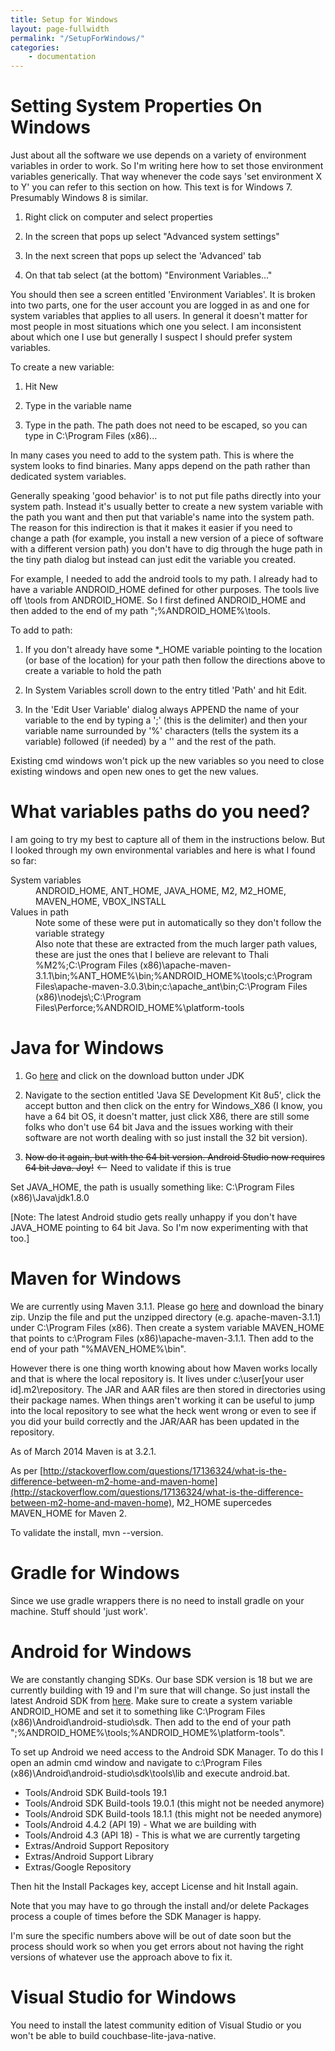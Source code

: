 ```yaml
---
title: Setup for Windows
layout: page-fullwidth
permalink: "/SetupForWindows/"
categories:
    - documentation
---
```



# Setting System Properties On Windows

Just about all the software we use depends on a variety of environment variables in order to work. So I'm writing here how to set those environment variables generically. That way whenever the code says 'set environment X to Y' you can refer to this section on how. This text is for Windows 7. Presumably Windows 8 is similar.

1. Right click on computer and select properties

1. In the screen that pops up select "Advanced system settings"

1. In the next screen that pops up select the 'Advanced' tab

1. On that tab select (at the bottom) "Environment Variables..."

You should then see a screen entitled 'Environment Variables'. It is broken into two parts, one for the user account you are logged in as and one for system variables that applies to all users. In general it doesn't matter for most people in most situations which one you select. I am inconsistent about which one I use but generally I suspect I should prefer system variables.

To create a new variable:

1. Hit New

1. Type in the variable name

1. Type in the path. The path does not need to be escaped, so you can type in C:\Program Files (x86)\...

In many cases you need to add to the system path. This is where the system looks to find binaries. Many apps depend on the path rather than dedicated system variables.

Generally speaking 'good behavior' is to not put file paths directly into your system path. Instead it's usually better to create a new system variable with the path you want and then put that variable's name into the system path. The reason for this indirection is that it makes it easier if you need to change a path (for example, you install a new version of a piece of software with a different version path) you don't have to dig through the huge path in the tiny path dialog but instead can just edit the variable you created.

For example, I needed to add the android tools to my path. I already had to have a variable ANDROID_HOME defined for other purposes. The tools live off \tools from ANDROID_HOME. So I first defined ANDROID_HOME and then added to the end of my path ";%ANDROID_HOME%\tools.

To add to path:

1. If you don't already have some *_HOME variable pointing to the location (or base of the location) for your path then follow the directions above to create a variable to hold the path

1. In System Variables scroll down to the entry titled 'Path' and hit Edit.

1. In the 'Edit User Variable' dialog always APPEND the name of your variable to the end by typing a ';' (this is the delimiter) and then your variable name surrounded by '%' characters (tells the system its a variable) followed (if needed) by a '\' and the rest of the path.

Existing cmd windows won't pick up the new variables so you need to close existing windows and open new ones to get the new values.

# What variables paths do you need?

I am going to try my best to capture all of them in the instructions below. But I looked through my own environmental variables and here is what I found so far:

<dl>

<dt> System variables</dt>
<dd> ANDROID_HOME, ANT_HOME, JAVA_HOME, M2, M2_HOME, MAVEN_HOME, VBOX_INSTALL</dd>

<dt> Values in path </dt>
<dd> Note some of these were put in automatically so they don't follow the variable strategy</dd>
<dd> Also note that these are extracted from the much larger path values, these are just the ones that I believe are relevant to Thali</dd>
<dd> %M2%;C:\Program Files (x86)\apache-maven-3.1.1\bin;%ANT_HOME%\bin;%ANDROID_HOME%\tools;c:\Program Files\apache-maven-3.0.3\bin;c:\apache_ant\bin;C:\Program Files (x86)\nodejs\;C:\Program Files\Perforce;%ANDROID_HOME%\platform-tools</dd>

</dl>

# Java for Windows

1. Go [here](http://www.oracle.com/technetwork/java/javase/downloads/index.html) and click on the download button under JDK

1. Navigate to the section entitled 'Java SE Development Kit 8u5', click the accept button and then click on the entry for Windows_X86 (I know, you have a 64 bit OS, it doesn't matter, just click X86, there are still some folks who don't use 64 bit Java and the issues working with their software are not worth dealing with so just install the 32 bit version).

1. <strike>Now do it again, but with the 64 bit version. Android Studio now requires 64 bit Java. Joy!</strike> <-- Need to validate if this is true

Set JAVA_HOME, the path is usually something like: C:\Program Files (x86)\Java\jdk1.8.0

[Note: The latest Android studio gets really unhappy if you don't have JAVA_HOME pointing to 64 bit Java. So I'm now experimenting with that too.]

# Maven for Windows

We are currently using Maven 3.1.1. Please go [here](http://maven.apache.org/download.cgi) and download the binary zip. Unzip the file and put the unzipped directory (e.g. apache-maven-3.1.1) under C:\Program Files (x86). Then create a system variable MAVEN_HOME that points to c:\Program Files (x86)\apache-maven-3.1.1. Then add to the end of your path "%MAVEN_HOME%\bin".

However there is one thing worth knowing about how Maven works locally and that is where the local repository is. It lives under c:\user\[your user id]\.m2\repository. The JAR and AAR files are then stored in directories using their package names. When things aren't working it can be useful to jump into the local repository to see what the heck went wrong or even to see if you did your build correctly and the JAR/AAR has been updated in the repository.

As of March 2014 Maven is at 3.2.1.

As per [http://stackoverflow.com/questions/17136324/what-is-the-difference-between-m2-home-and-maven-home](http://stackoverflow.com/questions/17136324/what-is-the-difference-between-m2-home-and-maven-home), M2_HOME supercedes MAVEN_HOME for Maven 2.

To validate the install, mvn --version.

# Gradle for Windows

Since we use gradle wrappers there is no need to install gradle on your machine. Stuff should 'just work'.
# Android for Windows

We are constantly changing SDKs. Our base SDK version is 18 but we are currently building with 19 and I'm sure that will change. So just install the latest Android SDK from [here](http://developer.android.com/sdk/installing/studio.html). Make sure to create a system variable ANDROID_HOME and set it to something like C:\Program Files (x86)\Android\android-studio\sdk. Then add to the end of your path ";%ANDROID_HOME%\tools;%ANDROID_HOME%\platform-tools".

To set up Android we need access to the Android SDK Manager. To do this I open an admin cmd window and navigate to c:\Program Files (x86)\Android\android-studio\sdk\tools\lib and execute android.bat.

* Tools/Android SDK Build-tools 19.1
* Tools/Android SDK Build-tools 19.0.1 (this might not be needed anymore)
* Tools/Android SDK Build-tools 18.1.1 (this might not be needed anymore)
* Tools/Android 4.4.2 (API 19) - What we are building with
* Tools/Android 4.3 (API 18) - This is what we are currently targeting
* Extras/Android Support Repository
* Extras/Android Support Library
* Extras/Google Repository

Then hit the Install Packages key, accept License and hit Install again.

Note that you may have to go through the install and/or delete Packages process a couple of times before the SDK Manager is happy.

I'm sure the specific numbers above will be out of date soon but the process should work so when you get errors about not having the right versions of whatever use the approach above to fix it.

# Visual Studio for Windows

You need to install the latest community edition of Visual Studio or you won't be able to build couchbase-lite-java-native.
